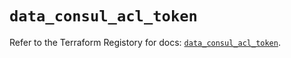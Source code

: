 # `data_consul_acl_token`

Refer to the Terraform Registory for docs: [`data_consul_acl_token`](https://www.terraform.io/docs/providers/consul/d/acl_token).
